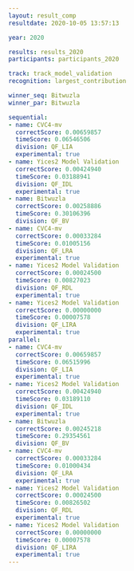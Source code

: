 ```yaml
---
layout: result_comp
resultdate: 2020-10-05 13:57:13

year: 2020

results: results_2020
participants: participants_2020

track: track_model_validation
recognition: largest_contribution

winner_seq: Bitwuzla
winner_par: Bitwuzla

sequential:
- name: CVC4-mv
  correctScore: 0.00659857
  timeScore: 0.06546506
  division: QF_LIA
  experimental: true
- name: Yices2 Model Validation
  correctScore: 0.00424940
  timeScore: 0.03188941
  division: QF_IDL
  experimental: true
- name: Bitwuzla
  correctScore: 0.00258886
  timeScore: 0.30106396
  division: QF_BV
- name: CVC4-mv
  correctScore: 0.00033284
  timeScore: 0.01005156
  division: QF_LRA
  experimental: true
- name: Yices2 Model Validation
  correctScore: 0.00024500
  timeScore: 0.00827023
  division: QF_RDL
  experimental: true
- name: Yices2 Model Validation
  correctScore: 0.00000000
  timeScore: 0.00007578
  division: QF_LIRA
  experimental: true
parallel:
- name: CVC4-mv
  correctScore: 0.00659857
  timeScore: 0.06515996
  division: QF_LIA
  experimental: true
- name: Yices2 Model Validation
  correctScore: 0.00424940
  timeScore: 0.03189110
  division: QF_IDL
  experimental: true
- name: Bitwuzla
  correctScore: 0.00245218
  timeScore: 0.29354561
  division: QF_BV
- name: CVC4-mv
  correctScore: 0.00033284
  timeScore: 0.01000434
  division: QF_LRA
  experimental: true
- name: Yices2 Model Validation
  correctScore: 0.00024500
  timeScore: 0.00826502
  division: QF_RDL
  experimental: true
- name: Yices2 Model Validation
  correctScore: 0.00000000
  timeScore: 0.00007578
  division: QF_LIRA
  experimental: true
---
```

